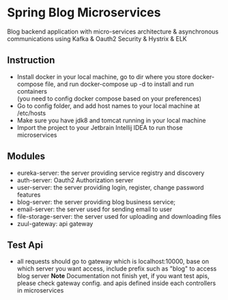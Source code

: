 # Spring Blog Microservices
Blog backend application with micro-services architecture &amp; asynchronous communications using Kafka &amp; Oauth2 Security &amp; Hystrix &amp; ELK 

## Instruction
* Install docker in your local machine, go to dir where you store docker-compose file, and run docker-compose up -d to install and run containers<br>
(you need to config docker compose based on your preferences)
* Go to config folder, and add host names to your local machine at /etc/hosts
* Make sure you have jdk8 and tomcat running in your local machine
* Import the project to your Jetbrain Intellij IDEA to run those microservices

## Modules
* eureka-server: the server providing service registry and discovery
* auth-server: Oauth2 Authorization server
* user-server: the server providing login, register, change password features
* blog-server: the server providing blog business service;
* email-server: the server used for sending email to user
* file-storage-server: the server used for uploading and downloading files
* zuul-gateway: api gateway 

## Test Api
* all requests should go to gateway which is localhost:10000, base on which server you want access, include prefix such as "blog" to access blog server
**Note**
Documentation not finish yet, if you want test apis, please check gateway config. and apis defined inside each controllers in microservices
